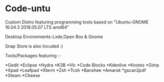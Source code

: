 # Code-untu
Custom Distro featuring programming tools based on "Ubuntu-GNOME 16.04.3 2018.05.07 LTS amd64"

Desktop Environments-Lxde,Open Box & Gnome

Snap Store is also Incuded :)

Tools/Packages featuring :-

*Gedit
*Eclipse
*Hydra 
*K3B
*Vlc
*Code Blocks
*Kdenlive
*Knotes
*Gimp
*Xpad
*Leafpad
*Xterm 
*Zsh
*Tcsh
*Banshee
*Amarok
*gscan2pdf
*Steam
*Cheese





